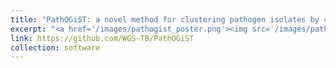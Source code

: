 ```yaml
---
title: "PathOGiST: a novel method for clustering pathogen isolates by combining multiple genotyping signals"
excerpt: "<a href='/images/pathogist_poster.png'><img src='/images/pathogist_poster.png'></a>"
link: https://github.com/WGS-TB/PathOGiST
collection: software
---
```

